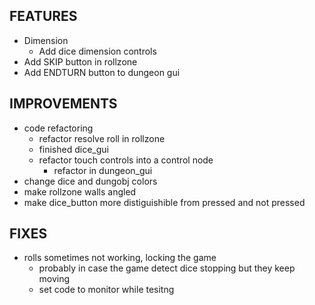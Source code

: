 ## FEATURES
- Dimension
    - Add dice dimension controls
- Add SKIP button in rollzone
- Add ENDTURN button to dungeon gui

## IMPROVEMENTS
- code refactoring
    - refactor resolve roll in rollzone
    - finished dice_gui
    - refactor touch controls into a control node
        - refactor in dungeon_gui
- change dice and dungobj colors
- make rollzone walls angled
- make dice_button more distiguishible from pressed and not pressed

## FIXES
- rolls sometimes not working, locking the game
    - probably in case the game detect dice stopping but they keep moving
    - set code to monitor while tesitng
